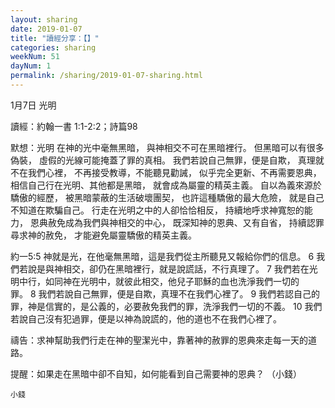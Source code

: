 ```yaml
---
layout: sharing
date: 2019-01-07
title: "讀經分享：【】"
categories: sharing
weekNum: 51
dayNum: 1
permalink: /sharing/2019-01-07-sharing.html
---
```

1月7日 光明

讀經：約翰一書 1:1-2:2；詩篇98

默想：光明
在神的光中毫無黑暗，
與神相交不可在黑暗裡行。
但黑暗可以有很多偽裝，
虛假的光線可能掩蓋了罪的真相。
我們若說自己無罪，便是自欺，
真理就不在我們心裡，
不再接受教導，不能聽見勸誡，
似乎完全更新、不再需要恩典，
相信自己行在光明、其他都是黑暗，
就會成為屬靈的精英主義。
自以為義來源於驕傲的經歷，
被黑暗蒙蔽的生活破壞團契，
也許這種驕傲的最大危險，
就是自己不知道在欺騙自己。
行走在光明之中的人卻恰恰相反，
持續地呼求神寬恕的能力，
恩典赦免成為我們與神相交的中心，
既深知神的恩典、又有自省，
持續認罪尋求神的赦免，
才能避免屬靈驕傲的精英主義。

約一5:5 神就是光，在他毫無黑暗，這是我們從主所聽見又報給你們的信息。 6 我們若說是與神相交，卻仍在黑暗裡行，就是說謊話，不行真理了。 7 我們若在光明中行，如同神在光明中，就彼此相交，他兒子耶穌的血也洗淨我們一切的罪。 8 我們若說自己無罪，便是自欺，真理不在我們心裡了。 9 我們若認自己的罪，神是信實的，是公義的，必要赦免我們的罪，洗淨我們一切的不義。 10 我們若說自己沒有犯過罪，便是以神為說謊的，他的道也不在我們心裡了。

禱告：求神幫助我們行走在神的聖潔光中，靠著神的赦罪的恩典來走每一天的道路。

提醒：如果走在黑暗中卻不自知，如何能看到自己需要神的恩典？
（小錢）

`小錢`
